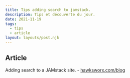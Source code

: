 ```yaml
---
title: Tips adding search to jamstack.
description: Tips et découverte du jour.
date: 2021-11-19
tags:
  - tips
  - article
layout: layouts/post.njk
---
```

## Article

Adding search to a JAMstack site. - [hawksworx.com/blog](https://www.hawksworx.com/blog/adding-search-to-a-jamstack-site/)